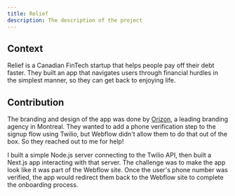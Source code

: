 ```yaml
---
title: Relief
description: The description of the project
---
```


## Context

Relief is a Canadian FinTech startup that helps people pay off their debt faster. They built an app that navigates users through financial hurdles in the simplest manner, so they can get back to enjoying life.

## Contribution

The branding and design of the app was done by [Orizon](https://orizon.co/), a leading branding agency in Montreal. They wanted to add a phone verification step to the signup flow using Twilio, but Webflow didn't allow them to do that out of the box. So they reached out to me for help!

I built a simple Node.js server connecting to the Twilio API, then built a Next.js app interacting with that server. The challenge was to make the app look like it was part of the Webflow site. Once the user's phone number was verified, the app would redirect them back to the Webflow site to complete the onboarding process.
